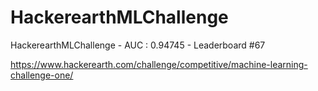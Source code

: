 # HackerearthMLChallenge
HackerearthMLChallenge - AUC : 0.94745 - Leaderboard #67

https://www.hackerearth.com/challenge/competitive/machine-learning-challenge-one/
